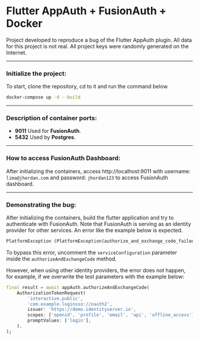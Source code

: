Flutter AppAuth + FusionAuth + Docker
===============

Project developed to reproduce a bug of the Flutter AppAuth plugin. All data for this project is not real. All project keys were randomly generated on the Internet.

----------
### Initialize the project:

To start, clone the repository, cd to it and run the command below.

```bash
docker-compose up -d --build
```

----------
### Description of container ports:

- **9011** Used for **FusionAuth**.
- **5432** Used by **Postgres**.

----------
### How to access **FusionAuth** Dashboard:

After initializing the containers, access http://localhost:9011 with username: `lima@jhordan.com` and password: `jhordan123` to access FusionAuth dashboard.

----------
### Demonstrating the bug:

After initializing the containers, build the flutter application and try to authenticate with FusionAuth. Note that FusionAuth is serving as an identity provider for other services. An error like the example below is expected.

```dart
PlatformException (PlatformException(authorize_and_exchange_code_failed, Failed to authorize: [error: null, description: Invalid ID Token], Issuer host can not be empty, null))
```

To bypass this error, uncomment the `serviceConfiguration` parameter inside the `authorizeAndExchangeCode` method.

However, when using other identity providers, the error does not happen, for example, if we overwrite the test parameters with the example below:

```dart
final result = await appAuth.authorizeAndExchangeCode(
    AuthorizationTokenRequest(
        'interactive.public',
        'com.example.loginsso://oauth2',
        issuer: 'https://demo.identityserver.io',
        scopes: ['openid', 'profile', 'email', 'api', 'offline_access'],
        promptValues: ['login'],
    ),
);
```